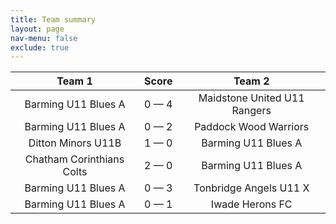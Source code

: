 ```yaml
---
title: Team summary
layout: page
nav-menu: false
exclude: true
---
```




|          Team 1           |    Score    |            Team 2            |
|:-------------------------:|:-----------:|:----------------------------:|
|    Barming U11 Blues A    | 0 &mdash; 4 | Maidstone United U11 Rangers |
|    Barming U11 Blues A    | 0 &mdash; 2 |    Paddock Wood Warriors     |
|    Ditton Minors U11B     | 1 &mdash; 0 |     Barming U11 Blues A      |
| Chatham Corinthians Colts | 2 &mdash; 0 |     Barming U11 Blues A      |
|    Barming U11 Blues A    | 0 &mdash; 3 |    Tonbridge Angels U11 X    |
|    Barming U11 Blues A    | 0 &mdash; 1 |       Iwade Herons FC        |

 <br /><br /><br />